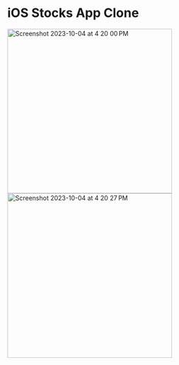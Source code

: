 # iOS Stocks App Clone

<img width="372" alt="Screenshot 2023-10-04 at 4 20 00 PM" src="https://github.com/David-Williams-423/stocks-app-recreation/assets/36120285/68d507b4-1c46-44c9-b19e-8c081d8ce147">
<img width="372" alt="Screenshot 2023-10-04 at 4 20 27 PM" src="https://github.com/David-Williams-423/stocks-app-recreation/assets/36120285/f9e1e46f-8af2-4279-bd48-b3af9d44cde9">

